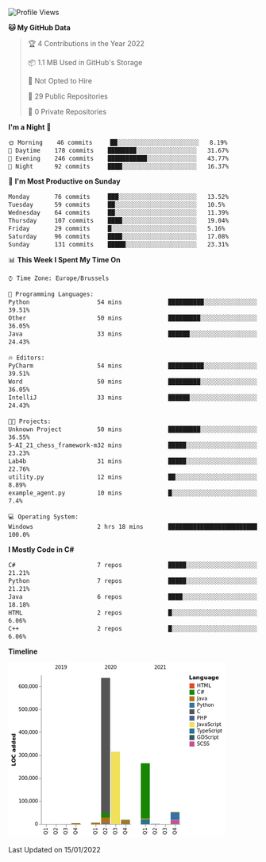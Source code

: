 <!--START_SECTION:waka-->
![Profile Views](http://img.shields.io/badge/Profile%20Views-0-blue)

**🐱 My GitHub Data** 

> 🏆 4 Contributions in the Year 2022
 > 
> 📦 1.1 MB Used in GitHub's Storage 
 > 
> 🚫 Not Opted to Hire
 > 
> 📜 29 Public Repositories 
 > 
> 🔑 0 Private Repositories  
 > 
**I'm a Night 🦉** 

```text
🌞 Morning    46 commits     ██░░░░░░░░░░░░░░░░░░░░░░░   8.19% 
🌆 Daytime    178 commits    ████████░░░░░░░░░░░░░░░░░   31.67% 
🌃 Evening    246 commits    ███████████░░░░░░░░░░░░░░   43.77% 
🌙 Night      92 commits     ████░░░░░░░░░░░░░░░░░░░░░   16.37%

```
📅 **I'm Most Productive on Sunday** 

```text
Monday       76 commits     ███░░░░░░░░░░░░░░░░░░░░░░   13.52% 
Tuesday      59 commits     ██░░░░░░░░░░░░░░░░░░░░░░░   10.5% 
Wednesday    64 commits     ██░░░░░░░░░░░░░░░░░░░░░░░   11.39% 
Thursday     107 commits    ████░░░░░░░░░░░░░░░░░░░░░   19.04% 
Friday       29 commits     █░░░░░░░░░░░░░░░░░░░░░░░░   5.16% 
Saturday     96 commits     ████░░░░░░░░░░░░░░░░░░░░░   17.08% 
Sunday       131 commits    █████░░░░░░░░░░░░░░░░░░░░   23.31%

```


📊 **This Week I Spent My Time On** 

```text
⌚︎ Time Zone: Europe/Brussels

💬 Programming Languages: 
Python                   54 mins             ██████████░░░░░░░░░░░░░░░   39.51% 
Other                    50 mins             █████████░░░░░░░░░░░░░░░░   36.05% 
Java                     33 mins             ██████░░░░░░░░░░░░░░░░░░░   24.43%

🔥 Editors: 
PyCharm                  54 mins             ██████████░░░░░░░░░░░░░░░   39.51% 
Word                     50 mins             █████████░░░░░░░░░░░░░░░░   36.05% 
IntelliJ                 33 mins             ██████░░░░░░░░░░░░░░░░░░░   24.43%

🐱‍💻 Projects: 
Unknown Project          50 mins             █████████░░░░░░░░░░░░░░░░   36.55% 
5-AI_21_chess_framework-m32 mins             █████░░░░░░░░░░░░░░░░░░░░   23.23% 
Lab4b                    31 mins             █████░░░░░░░░░░░░░░░░░░░░   22.76% 
utility.py               12 mins             ██░░░░░░░░░░░░░░░░░░░░░░░   8.89% 
example_agent.py         10 mins             █░░░░░░░░░░░░░░░░░░░░░░░░   7.4%

💻 Operating System: 
Windows                  2 hrs 18 mins       █████████████████████████   100.0%

```

**I Mostly Code in C#** 

```text
C#                       7 repos             █████░░░░░░░░░░░░░░░░░░░░   21.21% 
Python                   7 repos             █████░░░░░░░░░░░░░░░░░░░░   21.21% 
Java                     6 repos             ████░░░░░░░░░░░░░░░░░░░░░   18.18% 
HTML                     2 repos             █░░░░░░░░░░░░░░░░░░░░░░░░   6.06% 
C++                      2 repos             █░░░░░░░░░░░░░░░░░░░░░░░░   6.06%

```


**Timeline**

![Chart not found](https://raw.githubusercontent.com/Arafa42/Arafa42/main/charts/bar_graph.png) 


 Last Updated on 15/01/2022
<!--END_SECTION:waka-->


<!-- 
[![Hits](https://hits.seeyoufarm.com/api/count/incr/badge.svg?url=https%3A%2F%2Fgithub.com%2FArafa42&count_bg=%23455AF3&title_bg=%23262D3B&icon=github.svg&icon_color=%23588EF7&title=visitors&edge_flat=false)](https://hits.seeyoufarm.com)
 -->

